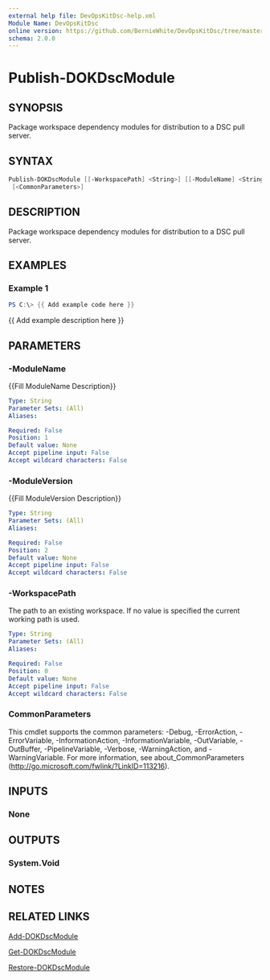 ```yaml
---
external help file: DevOpsKitDsc-help.xml
Module Name: DevOpsKitDsc
online version: https://github.com/BernieWhite/DevOpsKitDsc/tree/master/docs/commands/en-US/Publish-DOKDscModule.md
schema: 2.0.0
---
```


# Publish-DOKDscModule

## SYNOPSIS

Package workspace dependency modules for distribution to a DSC pull server.

## SYNTAX

```powershell
Publish-DOKDscModule [[-WorkspacePath] <String>] [[-ModuleName] <String>] [[-ModuleVersion] <String>]
 [<CommonParameters>]
```

## DESCRIPTION

Package workspace dependency modules for distribution to a DSC pull server.

## EXAMPLES

### Example 1

```powershell
PS C:\> {{ Add example code here }}
```

{{ Add example description here }}

## PARAMETERS

### -ModuleName

{{Fill ModuleName Description}}

```yaml
Type: String
Parameter Sets: (All)
Aliases:

Required: False
Position: 1
Default value: None
Accept pipeline input: False
Accept wildcard characters: False
```

### -ModuleVersion

{{Fill ModuleVersion Description}}

```yaml
Type: String
Parameter Sets: (All)
Aliases:

Required: False
Position: 2
Default value: None
Accept pipeline input: False
Accept wildcard characters: False
```

### -WorkspacePath

The path to an existing workspace. If no value is specified the current working path is used.

```yaml
Type: String
Parameter Sets: (All)
Aliases:

Required: False
Position: 0
Default value: None
Accept pipeline input: False
Accept wildcard characters: False
```

### CommonParameters

This cmdlet supports the common parameters: -Debug, -ErrorAction, -ErrorVariable, -InformationAction, -InformationVariable, -OutVariable, -OutBuffer, -PipelineVariable, -Verbose, -WarningAction, and -WarningVariable. For more information, see about_CommonParameters (http://go.microsoft.com/fwlink/?LinkID=113216).

## INPUTS

### None

## OUTPUTS

### System.Void

## NOTES

## RELATED LINKS

[Add-DOKDscModule](Add-DOKDscModule.md)

[Get-DOKDscModule](Get-DOKDscModule.md)

[Restore-DOKDscModule](Restore-DOKDscModule.md)